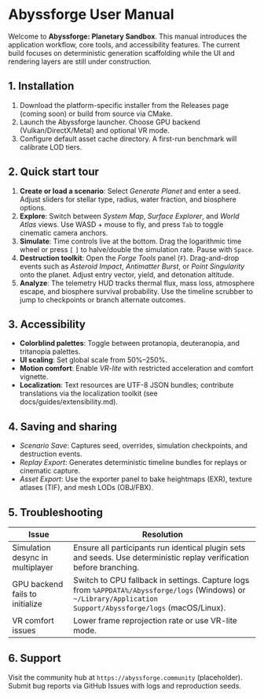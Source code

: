 # Abyssforge User Manual

Welcome to **Abyssforge: Planetary Sandbox**. This manual introduces the application workflow, core tools, and accessibility features. The current build focuses on deterministic generation scaffolding while the UI and rendering layers are still under construction.

## 1. Installation

1. Download the platform-specific installer from the Releases page (coming soon) or build from source via CMake.
2. Launch the Abyssforge launcher. Choose GPU backend (Vulkan/DirectX/Metal) and optional VR mode.
3. Configure default asset cache directory. A first-run benchmark will calibrate LOD tiers.

## 2. Quick start tour

1. **Create or load a scenario**: Select *Generate Planet* and enter a seed. Adjust sliders for stellar type, radius, water fraction, and biosphere options.
2. **Explore**: Switch between *System Map*, *Surface Explorer*, and *World Atlas* views. Use WASD + mouse to fly, and press `Tab` to toggle cinematic camera anchors.
3. **Simulate**: Time controls live at the bottom. Drag the logarithmic time wheel or press `[` `]` to halve/double the simulation rate. Pause with `Space`.
4. **Destruction toolkit**: Open the *Forge Tools* panel (`F`). Drag-and-drop events such as *Asteroid Impact*, *Antimatter Burst*, or *Point Singularity* onto the planet. Adjust entry vector, yield, and detonation altitude.
5. **Analyze**: The telemetry HUD tracks thermal flux, mass loss, atmosphere escape, and biosphere survival probability. Use the timeline scrubber to jump to checkpoints or branch alternate outcomes.

## 3. Accessibility

- **Colorblind palettes**: Toggle between protanopia, deuteranopia, and tritanopia palettes.
- **UI scaling**: Set global scale from 50%–250%.
- **Motion comfort**: Enable *VR-lite* with restricted acceleration and comfort vignette.
- **Localization**: Text resources are UTF-8 JSON bundles; contribute translations via the localization toolkit (see docs/guides/extensibility.md).

## 4. Saving and sharing

- *Scenario Save*: Captures seed, overrides, simulation checkpoints, and destruction events.
- *Replay Export*: Generates deterministic timeline bundles for replays or cinematic capture.
- *Asset Export*: Use the exporter panel to bake heightmaps (EXR), texture atlases (TIF), and mesh LODs (OBJ/FBX).

## 5. Troubleshooting

| Issue | Resolution |
|-------|------------|
| Simulation desync in multiplayer | Ensure all participants run identical plugin sets and seeds. Use deterministic replay verification before branching. |
| GPU backend fails to initialize | Switch to CPU fallback in settings. Capture logs from `%APPDATA%/Abyssforge/logs` (Windows) or `~/Library/Application Support/Abyssforge/logs` (macOS/Linux). |
| VR comfort issues | Lower frame reprojection rate or use VR-lite mode. |

## 6. Support

Visit the community hub at `https://abyssforge.community` (placeholder). Submit bug reports via GitHub Issues with logs and reproduction seeds.
